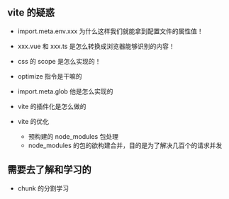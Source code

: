 ## vite 的疑惑

- import.meta.env.xxx 为什么这样我们就能拿到配置文件的属性值！
- xxx.vue 和 xxx.ts 是怎么转换成浏览器能够识别的内容！
- css 的 scope 是怎么实现的！
- optimize 指令是干嘛的
- import.meta.glob 他是怎么实现的
- vite 的插件化是怎么做的

- vite 的优化
  - 预构建的 node_modules 包处理
  - node_modules 的包的欲构建合并，目的是为了解决几百个的请求并发

## 需要去了解和学习的

- chunk 的分割学习
